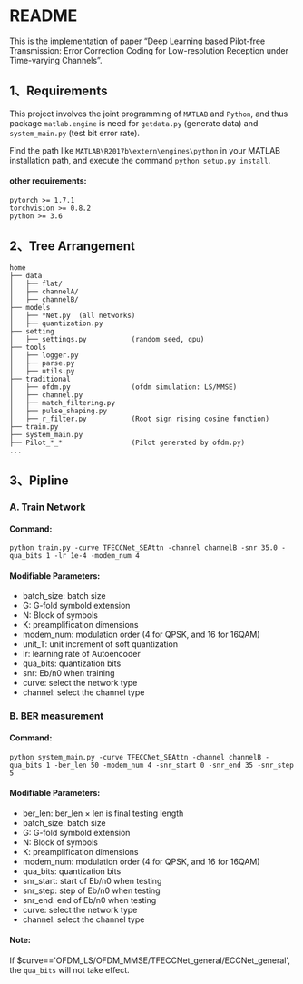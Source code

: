 # README
This is the implementation of paper “Deep Learning based Pilot-free Transmission: Error Correction Coding for Low-resolution Reception under Time-varying Channels”.

## 1、Requirements
This project involves the joint programming of `MATLAB` and `Python`, and thus package `matlab.engine` is need for
`getdata.py` (generate data) and `system_main.py` (test bit error rate).

Find the path like `MATLAB\R2017b\extern\engines\python` in your MATLAB installation path, and execute the command `python setup.py install`.

#### **other requirements**:
```
pytorch >= 1.7.1
torchvision >= 0.8.2
python >= 3.6
```

## 2、Tree Arrangement
``` 
home
├── data
│   ├── flat/
│   ├── channelA/
│   ├── channelB/
├── models 
│   ├── *Net.py  (all networks) 
│   ├── quantization.py
├── setting 
│   ├── settings.py           (random seed, gpu)
├── tools
│   ├── logger.py
│   ├── parse.py
│   ├── utils.py
├── traditional
│   ├── ofdm.py               (ofdm simulation: LS/MMSE)
│   ├── channel.py
│   ├── match_filtering.py
│   ├── pulse_shaping.py
│   ├── r_filter.py           (Root sign rising cosine function)
├── train.py
├── system_main.py
├── Pilot_*_*                 (Pilot generated by ofdm.py)
...
```

## 3、Pipline
### A. Train Network

#### Command:
```
python train.py -curve TFECCNet_SEAttn -channel channelB -snr 35.0 -qua_bits 1 -lr 1e-4 -modem_num 4
```

#### Modifiable Parameters:
* batch_size: batch size
* G: G-fold symbold extension
* N: Block of symbols
* K: preamplification dimensions
* modem_num: modulation order (4 for QPSK, and 16 for 16QAM)
* unit_T: unit increment of soft quantization
* lr: learning rate of Autoencoder
* qua_bits: quantization bits
* snr: Eb/n0 when training
* curve: select the network type
* channel: select the channel type

### B. BER measurement
#### Command:
```
python system_main.py -curve TFECCNet_SEAttn -channel channelB -qua_bits 1 -ber_len 50 -modem_num 4 -snr_start 0 -snr_end 35 -snr_step 5
```

#### Modifiable Parameters:
* ber_len: ber_len × len is final testing length
* batch_size: batch size
* G: G-fold symbold extension
* N: Block of symbols
* K: preamplification dimensions
* modem_num: modulation order (4 for QPSK, and 16 for 16QAM)
* qua_bits: quantization bits
* snr_start: start of Eb/n0 when testing
* snr_step: step of Eb/n0 when testing
* snr_end: end of Eb/n0 when testing
* curve: select the network type
* channel: select the channel type

#### Note: 
If $curve=='OFDM_LS/OFDM_MMSE/TFECCNet_general/ECCNet_general', the `qua_bits` will not take effect.